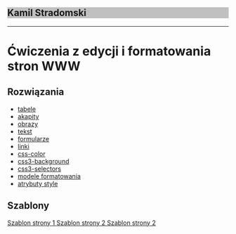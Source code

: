 
<!DOCTYPE html>
<html lang="pl">
<head>
<title> Moja Strona Internetowa </title>
<meta name="viewport" content="width=device-width">
<meta charset="utf-8"/>
 <link rel="stylesheet" href="styl.css">
  <style>
  </style>
</head>
<body>
 <div style="background: silver;">
  <h2> Kamil Stradomski</h2>
 </div>
 <hr/>
 <h1>Ćwiczenia z edycji i formatowania<br/>
 stron WWW</h1>
  <h2>Rozwiązania</h2>
  <ul>
            <a href="tabele.html"><li>tabele</li></a>
            <a href="akapity.html"><li>akapity</li></a>
            <a href="obrazy.html"><li>obrazy</li></a>
            <a href="tekst.html"><li>tekst</li></a>
            <a href="formularze.html"><li >formularze</li></a>
            <a href="linki.html"><li>linki</li></a>
            <a href="css-color.html"><li>css-color</li></a>
            <a href="css3-background.html"><li>css3-background</li></a>
             <a href="css3-selectors.html"><li>css3-selectors</li></a>
           <a href="css3-box.html"><li>modele formatowania</li></a>
        <a href="css-style-atrybuty.html"><li>atrybuty style</li></a>
  </ul>
  <h2>Szablony</h2>
  <div>
<a href="strdmkamil.github.io/szablony/szablonstrony1.html">
Szablon strony 1
</a>
<a href="strdmkamil.github.io/szablony/szablonstrony2.html">
Szablon strony 2
</a>
<a href="strdmkamil.github.io/szablony/szablonstrony3.html">
Szablon strony 2 
 </a>  
 </div>
</body>
</html>
